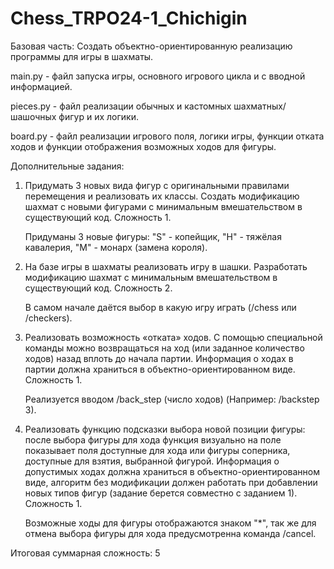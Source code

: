 # Chess_TRPO24-1_Chichigin

Базовая часть: Создать объектно-ориентированную реализацию программы для игры в шахматы.

main.py - файл запуска игры, основного игрового цикла и с вводной информацией.  

pieces.py - файл реализации обычных и кастомных шахматных/шашочных фигур и их логики.

board.py - файл реализации игрового поля, логики игры, функции отката ходов и функции отображения возможных ходов для фигуры.

Дополнительные задания:

1. Придумать 3 новых вида фигур с оригинальными правилами перемещения и реализовать их классы. Создать модификацию шахмат с новыми фигурами с минимальным вмешательством в существующий код. Сложность 1.

   Придуманы 3 новые фигуры: "S" - копейщик, "H" - тяжёлая кавалерия, "M" - монарх (замена короля).
   
2. На базе игры в шахматы реализовать игру в шашки. Разработать модификацию шахмат с минимальным вмешательством в существующий код. Сложность 2.

   В самом начале даётся выбор в какую игру играть (/chess или /checkers).
   
3. Реализовать возможность «отката» ходов. С помощью специальной команды можно возвращаться на ход (или заданное количество ходов) назад вплоть до начала партии. Информация о ходах в партии должна храниться в объектно-ориентированном виде. Сложность 1.

   Реализуется вводом /back_step (число ходов) (Например: /backstep 3).
   
4. Реализовать функцию подсказки выбора новой позиции фигуры: после выбора фигуры для хода функция визуально на поле показывает поля доступные для хода или фигуры соперника, доступные для взятия, выбранной фигурой. Информация о допустимых ходах должна храниться в объектно-ориентированном виде, алгоритм без модификации должен работать при добавлении новых типов фигур (задание берется совместно с заданием 1). Сложность 1.

   Возможные ходы для фигуры отображаются знаком "*", так же для отмена выбора фигуры для хода предусмотренна команда /cancel.

Итоговая суммарная сложность: 5
